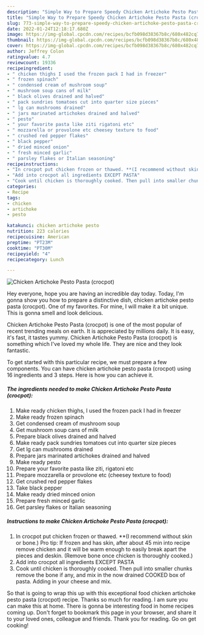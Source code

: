 ```yaml
---
description: "Simple Way to Prepare Speedy Chicken Artichoke Pesto Pasta (crocpot)"
title: "Simple Way to Prepare Speedy Chicken Artichoke Pesto Pasta (crocpot)"
slug: 773-simple-way-to-prepare-speedy-chicken-artichoke-pesto-pasta-crocpot
date: 2022-01-24T12:18:17.680Z
image: https://img-global.cpcdn.com/recipes/bcfb098d38367b8c/680x482cq70/chicken-artichoke-pesto-pasta-crocpot-recipe-main-photo.jpg
thumbnail: https://img-global.cpcdn.com/recipes/bcfb098d38367b8c/680x482cq70/chicken-artichoke-pesto-pasta-crocpot-recipe-main-photo.jpg
cover: https://img-global.cpcdn.com/recipes/bcfb098d38367b8c/680x482cq70/chicken-artichoke-pesto-pasta-crocpot-recipe-main-photo.jpg
author: Jeffrey Colon
ratingvalue: 4.7
reviewcount: 19336
recipeingredient:
- " chicken thighs I used the frozen pack I had in freezer"
- " frozen spinach"
- " condensed cream of mushroom soup"
- " mushroom soup cans of milk"
- " black olives drained and halved"
- " pack sundries tomatoes cut into quarter size pieces"
- " lg can mushrooms drained"
- " jars marinated artichokes drained and halved"
- " pesto"
- " your favorite pasta like ziti rigatoni etc"
- " mozzarella or provolone etc cheesey texture to food"
- " crushed red pepper flakes"
- " black pepper"
- " dried minced onion"
- " fresh minced garlic"
- " parsley flakes or Italian seasoning"
recipeinstructions:
- "In crocpot put chicken frozen or thawed. **(I recommend without skin or bone.) Pro tip: If frozen and has skin, after about 45 min into recipe remove chicken and it will be warm enough to easily break apart the pieces and deskin. (Remove bone once chicken is thoroughly cooked.)"
- "Add into crocpot all ingredients EXCEPT PASTA"
- "Cook until chicken is thoroughly cooked. Then pull into smaller chunks remove the bone if any, and mix in the now drained COOKED box of pasta. Adding in your cheese and mix."
categories:
- Recipe
tags:
- chicken
- artichoke
- pesto

katakunci: chicken artichoke pesto 
nutrition: 223 calories
recipecuisine: American
preptime: "PT23M"
cooktime: "PT30M"
recipeyield: "4"
recipecategory: Lunch

---
```



![Chicken Artichoke Pesto Pasta (crocpot)](https://img-global.cpcdn.com/recipes/bcfb098d38367b8c/680x482cq70/chicken-artichoke-pesto-pasta-crocpot-recipe-main-photo.jpg)

Hey everyone, hope you are having an incredible day today. Today, I'm gonna show you how to prepare a distinctive dish, chicken artichoke pesto pasta (crocpot). One of my favorites. For mine, I will make it a bit unique. This is gonna smell and look delicious.



Chicken Artichoke Pesto Pasta (crocpot) is one of the most popular of recent trending meals on earth. It is appreciated by millions daily. It is easy, it's fast, it tastes yummy. Chicken Artichoke Pesto Pasta (crocpot) is something which I've loved my whole life. They are nice and they look fantastic.


To get started with this particular recipe, we must prepare a few components. You can have chicken artichoke pesto pasta (crocpot) using 16 ingredients and 3 steps. Here is how you can achieve it.

<!--inarticleads1-->

##### The ingredients needed to make Chicken Artichoke Pesto Pasta (crocpot):

1. Make ready  chicken thighs, I used the frozen pack I had in freezer
1. Make ready  frozen spinach
1. Get  condensed cream of mushroom soup
1. Get  mushroom soup cans of milk
1. Prepare  black olives drained and halved
1. Make ready  pack sundries tomatoes cut into quarter size pieces
1. Get  lg can mushrooms drained
1. Prepare  jars marinated artichokes drained and halved
1. Make ready  pesto
1. Prepare  your favorite pasta like ziti, rigatoni etc
1. Prepare  mozzarella or provolone etc (cheesey texture to food)
1. Get  crushed red pepper flakes
1. Take  black pepper
1. Make ready  dried minced onion
1. Prepare  fresh minced garlic
1. Get  parsley flakes or Italian seasoning




<!--inarticleads2-->

##### Instructions to make Chicken Artichoke Pesto Pasta (crocpot):

1. In crocpot put chicken frozen or thawed. **(I recommend without skin or bone.) Pro tip: If frozen and has skin, after about 45 min into recipe remove chicken and it will be warm enough to easily break apart the pieces and deskin. (Remove bone once chicken is thoroughly cooked.)
1. Add into crocpot all ingredients EXCEPT PASTA
1. Cook until chicken is thoroughly cooked. Then pull into smaller chunks remove the bone if any, and mix in the now drained COOKED box of pasta. Adding in your cheese and mix.




So that is going to wrap this up with this exceptional food chicken artichoke pesto pasta (crocpot) recipe. Thanks so much for reading. I am sure you can make this at home. There is gonna be interesting food in home recipes coming up. Don't forget to bookmark this page in your browser, and share it to your loved ones, colleague and friends. Thank you for reading. Go on get cooking!
